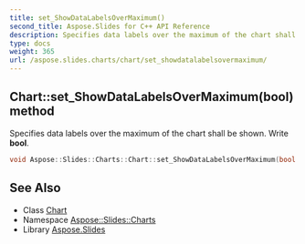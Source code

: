 ```yaml
---
title: set_ShowDataLabelsOverMaximum()
second_title: Aspose.Slides for C++ API Reference
description: Specifies data labels over the maximum of the chart shall be shown. Write bool.
type: docs
weight: 365
url: /aspose.slides.charts/chart/set_showdatalabelsovermaximum/
---
```

## Chart::set_ShowDataLabelsOverMaximum(bool) method


Specifies data labels over the maximum of the chart shall be shown. Write **bool**.

```cpp
void Aspose::Slides::Charts::Chart::set_ShowDataLabelsOverMaximum(bool value) override
```

## See Also

* Class [Chart](../)
* Namespace [Aspose::Slides::Charts](../../)
* Library [Aspose.Slides](../../../)